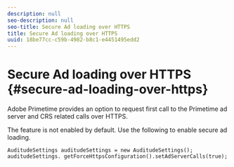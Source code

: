 ```yaml
---
description: null
seo-description: null
seo-title: Secure Ad loading over HTTPS
title: Secure Ad loading over HTTPS
uuid: 18be77cc-c59b-4982-b8c1-e4451495edd2
---
```


# Secure Ad loading over HTTPS {#secure-ad-loading-over-https}

Adobe Primetime provides an option to request first call to the Primetime ad server and CRS related calls over HTTPS.

The feature is not enabled by default. Use the following to enable secure ad loading.

```
AuditudeSettings auditudeSettings = new AuditudeSettings(); 
auditudeSettings. getForceHttpsConfiguration().setAdServerCalls(true);
```